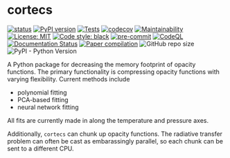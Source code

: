 # cortecs
[![status](https://joss.theoj.org/papers/b0c4f5012351abb476081ffe9226fbf4/status.svg)](https://joss.theoj.org/papers/b0c4f5012351abb476081ffe9226fbf4)
[![PyPI version](https://badge.fury.io/py/cortecs.svg)](https://badge.fury.io/py/cortecs)
[![Tests](https://github.com/arjunsavel/cortecs/actions/workflows/python-package.yml/badge.svg)](https://github.com/arjunsavel/cortecs/actions/workflows/python-package.yml)
[![codecov](https://codecov.io/gh/arjunsavel/cortecs/graph/badge.svg?token=90S3STBO5X)](https://codecov.io/gh/arjunsavel/cortecs)
[![Maintainability](https://api.codeclimate.com/v1/badges/4eb53795313af153f4cd/maintainability)](https://codeclimate.com/github/arjunsavel/cortecs/maintainability)
[![License: MIT](https://img.shields.io/badge/License-MIT-yellow.svg)](https://opensource.org/licenses/MIT)
[![Code style: black](https://img.shields.io/badge/code%20style-black-000000.svg)](https://github.com/psf/black)
[![pre-commit](https://img.shields.io/badge/pre--commit-enabled-brightgreen?logo=pre-commit)](https://github.com/pre-commit/pre-commit)
[![CodeQL](https://github.com/arjunsavel/cortecs/actions/workflows/codeql.yml/badge.svg)](https://github.com/arjunsavel/cortecs/actions/workflows/codeql.yml)
[![Documentation Status](https://readthedocs.org/projects/cortecs/badge/?version=latest)](https://cortecs.readthedocs.io/en/latest/?badge=latest)
[![Paper compilation](https://github.com/arjunsavel/cortecs/actions/workflows/draft-pdf.yml/badge.svg)](https://github.com/arjunsavel/cortecs/actions/workflows/draft-pdf.yml)
![GitHub repo size](https://img.shields.io/github/repo-size/arjunsavel/cortecs)
![PyPI - Python Version](https://img.shields.io/pypi/pyversions/cortecs)




A Python package for decreasing the memory footprint of opacity functions. The primary functionality is compressing opacity functions with varying flexibility. Current methods include
- polynomial fitting
- PCA-based fitting
- neural network fitting


All fits are currently made in along the temperature and pressure axes. 

Additionally, `cortecs` can chunk up opacity functions. The radiative transfer problem can often be cast as embarassingly parallel, so each chunk can be sent to a different CPU.

